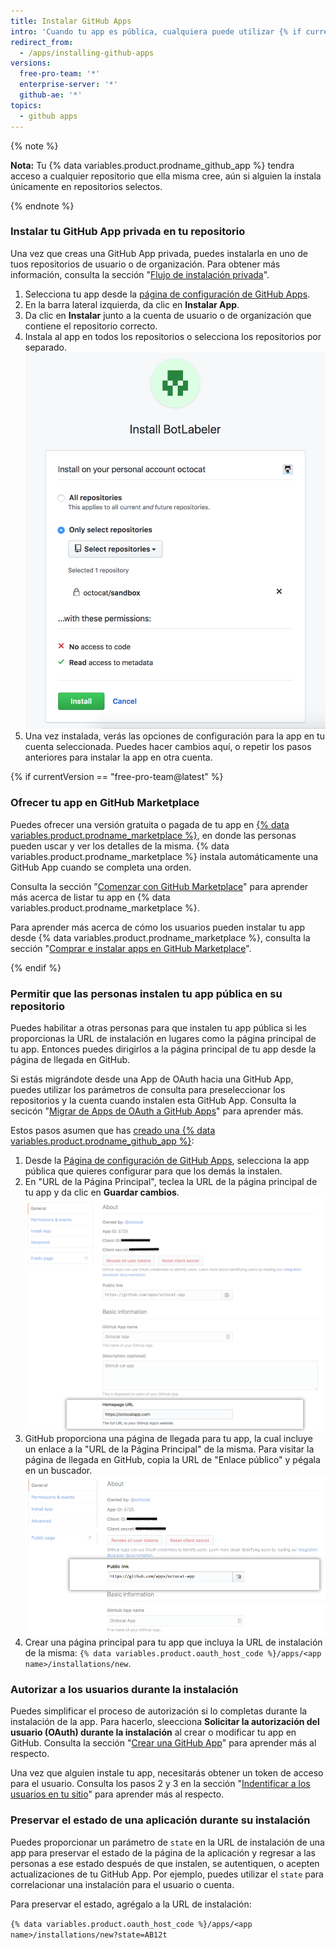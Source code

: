 ```yaml
---
title: Instalar GitHub Apps
intro: 'Cuando tu app es pública, cualquiera puede utilizar {% if currentVersion == "free-pro-team@latest" %} {% data variables.product.prodname_marketplace %} o {% endif %}una URL de instalación para instalar la app en tu repositorio. Cuando tu app es privada, solo tú puedes instalar la app en los repositorios que te pertenecen.'
redirect_from:
  - /apps/installing-github-apps
versions:
  free-pro-team: '*'
  enterprise-server: '*'
  github-ae: '*'
topics:
  - github apps
---
```


{% note %}

**Nota:** Tu {% data variables.product.prodname_github_app %} tendra acceso a cualquier repositorio que ella misma cree, aún si alguien la instala únicamente en repositorios selectos.

{% endnote %}

### Instalar tu GitHub App privada en tu repositorio

Una vez que creas una GitHub App privada, puedes instalarla en uno de tuos repositorios de usuario o de organización. Para obtener más información, consulta la sección "[Flujo de instalación privada](/apps/managing-github-apps/making-a-github-app-public-or-private/#private-installation-flow)".

1. Selecciona tu app desde la [página de configuración de GitHub Apps](https://github.com/settings/apps).
2. En la barra lateral izquierda, da clic en **Instalar App**.
3. Da clic en **Instalar** junto a la cuenta de usuario o de organización que contiene el repositorio correcto.
4. Instala al app en todos los repositorios o selecciona los repositorios por separado. ![Permisos de instalación de la aplicación](/assets/images/install_permissions.png)
5. Una vez instalada, verás las opciones de configuración para la app en tu cuenta seleccionada. Puedes hacer cambios aquí, o repetir los pasos anteriores para instalar la app en otra cuenta.

{% if currentVersion == "free-pro-team@latest" %}
### Ofrecer tu app en GitHub Marketplace

Puedes ofrecer una versión gratuita o pagada de tu app en [{% data variables.product.prodname_marketplace %}](https://github.com/marketplace), en donde las personas pueden uscar y ver los detalles de la misma. {% data variables.product.prodname_marketplace %} instala automáticamente una GitHub App cuando se completa una orden.

Consulta la sección "[Comenzar con GitHub Marketplace](/marketplace/getting-started/)" para aprender más acerca de listar tu app en {% data variables.product.prodname_marketplace %}.

Para aprender más acerca de cómo los usuarios pueden instalar tu app desde {% data variables.product.prodname_marketplace %}, consulta la sección "[Comprar e instalar apps en GitHub Marketplace](/articles/purchasing-and-installing-apps-in-github-marketplace)".

{% endif %}

### Permitir que las personas instalen tu app pública en su repositorio

Puedes habilitar a otras personas para que instalen tu app pública si les proporcionas la URL de instalación en lugares como la página principal de tu app. Entonces puedes dirigirlos a la página principal de tu app desde la página de llegada en GitHub.

 Si estás migrándote desde una App de OAuth hacia una GitHub App, puedes utilizar los parámetros de consulta para preseleccionar los repositorios y la cuenta cuando instalen esta GitHub App. Consulta la secicón "[Migrar de Apps de OAuth a GitHub Apps](/apps/migrating-oauth-apps-to-github-apps/)" para aprender más.

Estos pasos asumen que has [creado una {% data variables.product.prodname_github_app %}](/apps/building-github-apps/):

1. Desde la [Página de configuración de GitHub Apps](https://github.com/settings/apps), selecciona la app pública que quieres configurar para que los demás la instalen.
2. En "URL de la Página Principal", teclea la URL de la página principal de tu app y da clic en **Guardar cambios**. ![URL de la página de inicio](/assets/images/github-apps/github_apps_homepageURL.png)
3. GitHub proporciona una página de llegada para tu app, la cual incluye un enlace a la "URL de la Página Principal" de la misma. Para visitar la página de llegada en GitHub, copia la URL de "Enlace público" y pégala en un buscador. ![Enlace público](/assets/images/github-apps/github_apps_public_link.png)
4. Crear una página principal para tu app que incluya la URL de instalación de la misma: `{% data variables.product.oauth_host_code %}/apps/<app name>/installations/new`.

### Autorizar a los usuarios durante la instalación

Puedes simplificar el proceso de autorización si lo completas durante la instalación de la app. Para hacerlo, sleecciona **Solicitar la autorización del usuario (OAuth) durante la instalación** al crear o modificar tu app en GitHub. Consulta la sección "[Crear una GitHub App](/apps/building-github-apps/creating-a-github-app/)" para aprender más al respecto.

Una vez que alguien instale tu app, necesitarás obtener un token de acceso para el usuario. Consulta los pasos 2 y 3 en la sección "[Indentificar a los usuarios en tu sitio](/apps/building-github-apps/identifying-and-authorizing-users-for-github-apps/#identifying-users-on-your-site)" para aprender más al respecto.
### Preservar el estado de una aplicación durante su instalación

Puedes proporcionar un parámetro de `state` en la URL de instalación de una app para preservar el estado de la página de la aplicación y regresar a las personas a ese estado después de que instalen, se autentiquen, o acepten actualizaciones de tu GitHub App. Por ejemplo, puedes utilizar el `state` para correlacionar una instalación para el usuario o cuenta.

Para preservar el estado, agrégalo a la URL de instalación:

`{% data variables.product.oauth_host_code %}/apps/<app name>/installations/new?state=AB12t`
